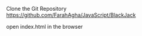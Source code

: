 Clone the Git Repository https://github.com/FarahAgha/JavaScript/BlackJack


open index.html in the browser


